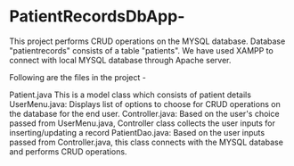 # PatientRecordsDbApp-
This project performs CRUD operations on the MYSQL database. Database "patientrecords" consists of a table "patients". We have used XAMPP to connect with local MYSQL database through Apache server.

Following are the files in the project -

Patient.java This is a model class which consists of patient details
UserMenu.java: Displays list of options to choose for CRUD operations on the database for the end user.
Controller.java: Based on the user's choice passed from UserMenu.java, Controller class collects the user inputs for inserting/updating a record
PatientDao.java: Based on the user inputs passed from Controller.java, this class connects with the MYSQL database and performs CRUD operations.
